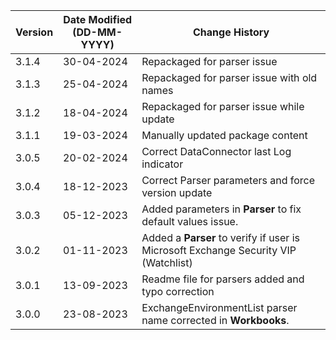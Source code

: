 | **Version** | **Date Modified (DD-MM-YYYY)** | **Change History**                          |
|-------------|--------------------------------|---------------------------------------------|
| 3.1.4       | 30-04-2024                     | Repackaged for parser issue       |
| 3.1.3       | 25-04-2024                     | Repackaged for parser issue with old names       |
| 3.1.2       | 18-04-2024                     | Repackaged for parser issue while update       |
| 3.1.1       | 19-03-2024                     | Manually updated package content       |
| 3.0.5       | 20-02-2024                     | Correct DataConnector last Log indicator       |
| 3.0.4       | 18-12-2023                     | Correct Parser parameters and force version update       |
| 3.0.3       | 05-12-2023                     | Added parameters in **Parser** to fix default values issue.        |
| 3.0.2       | 01-11-2023                     | Added a **Parser** to verify if user is Microsoft Exchange Security VIP (Watchlist)          |
| 3.0.1       | 13-09-2023                     | Readme file for parsers added and typo correction                      |
| 3.0.0       | 23-08-2023                     | ExchangeEnvironmentList parser name  corrected in **Workbooks**.  |

